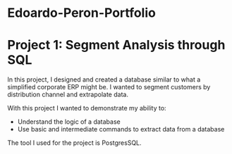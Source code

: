 # Edoardo-Peron-Portfolio


# Project 1: Segment Analysis through SQL

In this project, I designed and created a database similar to what a simplified corporate ERP might be. I wanted to segment customers by distribution channel and extrapolate data.

With this project I wanted to demonstrate my ability to:
- Understand the logic of a database
- Use basic and intermediate commands to extract data from a database

The tool I used for the project is PostgresSQL.
